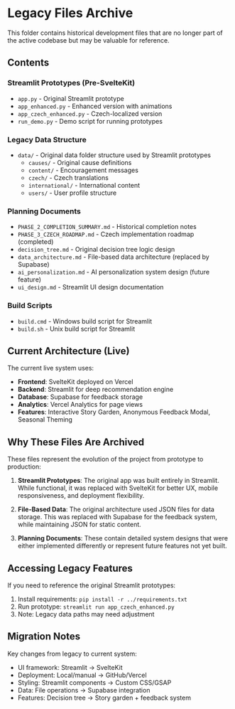 # Legacy Files Archive

This folder contains historical development files that are no longer part of the active codebase but may be valuable for reference.

## Contents

### Streamlit Prototypes (Pre-SvelteKit)
- `app.py` - Original Streamlit prototype
- `app_enhanced.py` - Enhanced version with animations
- `app_czech_enhanced.py` - Czech-localized version
- `run_demo.py` - Demo script for running prototypes

### Legacy Data Structure
- `data/` - Original data folder structure used by Streamlit prototypes
  - `causes/` - Original cause definitions
  - `content/` - Encouragement messages
  - `czech/` - Czech translations
  - `international/` - International content
  - `users/` - User profile structure

### Planning Documents
- `PHASE_2_COMPLETION_SUMMARY.md` - Historical completion notes
- `PHASE_3_CZECH_ROADMAP.md` - Czech implementation roadmap (completed)
- `decision_tree.md` - Original decision tree logic design
- `data_architecture.md` - File-based data architecture (replaced by Supabase)
- `ai_personalization.md` - AI personalization system design (future feature)
- `ui_design.md` - Streamlit UI design documentation

### Build Scripts
- `build.cmd` - Windows build script for Streamlit
- `build.sh` - Unix build script for Streamlit

## Current Architecture (Live)

The current live system uses:
- **Frontend**: SvelteKit deployed on Vercel
- **Backend**: Streamlit for deep recommendation engine
- **Database**: Supabase for feedback storage
- **Analytics**: Vercel Analytics for page views
- **Features**: Interactive Story Garden, Anonymous Feedback Modal, Seasonal Theming

## Why These Files Are Archived

These files represent the evolution of the project from prototype to production:

1. **Streamlit Prototypes**: The original app was built entirely in Streamlit. While functional, it was replaced with SvelteKit for better UX, mobile responsiveness, and deployment flexibility.

2. **File-Based Data**: The original architecture used JSON files for data storage. This was replaced with Supabase for the feedback system, while maintaining JSON for static content.

3. **Planning Documents**: These contain detailed system designs that were either implemented differently or represent future features not yet built.

## Accessing Legacy Features

If you need to reference the original Streamlit prototypes:
1. Install requirements: `pip install -r ../requirements.txt`  
2. Run prototype: `streamlit run app_czech_enhanced.py`
3. Note: Legacy data paths may need adjustment

## Migration Notes

Key changes from legacy to current system:
- UI framework: Streamlit → SvelteKit
- Deployment: Local/manual → GitHub/Vercel  
- Styling: Streamlit components → Custom CSS/GSAP
- Data: File operations → Supabase integration
- Features: Decision tree → Story garden + feedback system 